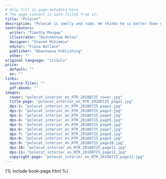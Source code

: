```yaml
---
# Only fill in page metadata here.
# The page content is auto-filled from it.
title: "Polecat"
description: "Polecat is smelly and rude. He thinks he is better than others. Is he as perfect as he thinks?"
contributors:
  writer: "Timothy Mongwe"
  illustrator: "Reshoketwe Motau"
  designer: "Steven Mckimmie"
  editor: "Fiona Wallace"
  publisher: "Abantwana Publishing"
  other: ""
original-language: "isiZulu"
price:
  default: ""
  en: ""
links:
  source-files: ""
  pdf-ebook: ""
images:
  cover: "polecat_interior_en_RTR_20180725_cover.jpg"
  title-page: "polecat_interior_en_RTR_20180725_page1.jpg"
  dps-1: "polecat_interior_en_RTR_20180725_page2.jpg"
  dps-2: "polecat_interior_en_RTR_20180725_page3.jpg"
  dps-3: "polecat_interior_en_RTR_20180725_page4.jpg"
  dps-4: "polecat_interior_en_RTR_20180725_page5.jpg"
  dps-5: "polecat_interior_en_RTR_20180725_page6.jpg"
  dps-6: "polecat_interior_en_RTR_20180725_page7.jpg"
  dps-7: "polecat_interior_en_RTR_20180725_page8.jpg"
  dps-8: "polecat_interior_en_RTR_20180725_page9.jpg"
  dps-9: "polecat_interior_en_RTR_20180725_page10.jpg"
  dps-10: "polecat_interior_en_RTR_20180725_page11.jpg"
  dps-11: "polecat_interior_en_RTR_20180725_page12.jpg"
  copyright-page: "polecat_interior_en_RTR_20180725_page13.jpg"
---
```


{% include book-page.html %}



